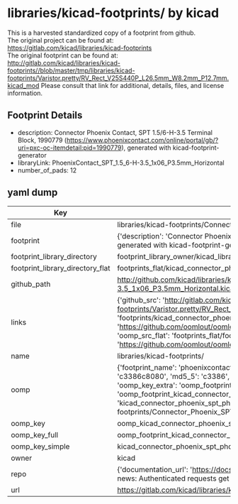 # libraries/kicad-footprints/ by kicad  
This is a harvested standardized copy of a footprint from github.  
The original project can be found at:  
https://gitlab.com/kicad/libraries/kicad-footprints  
The original footprint can be found at:
http://gitlab.com/kicad/libraries/kicad-footprints//blob/master/tmp/libraries/kicad-footprints/Varistor.pretty/RV_Rect_V25S440P_L26.5mm_W8.2mm_P12.7mm.kicad_mod
Please consult that link for additional, details, files, and license information.  
## Footprint Details
* description: Connector Phoenix Contact, SPT 1.5/6-H-3.5 Terminal Block, 1990779 (https://www.phoenixcontact.com/online/portal/gb/?uri=pxc-oc-itemdetail:pid=1990779), generated with kicad-footprint-generator  
* libraryLink: PhoenixContact_SPT_1.5_6-H-3.5_1x06_P3.5mm_Horizontal  
* number_of_pads: 12  
## yaml dump  
| Key | Value |  
| --- | --- |  
| file | libraries/kicad-footprints/Connector_Phoenix_SPT.pretty/PhoenixContact_SPT_1.5_6-H-3.5_1x06_P3.5mm_Horizontal.kicad_mod |  
| footprint | {'description': 'Connector Phoenix Contact, SPT 1.5/6-H-3.5 Terminal Block, 1990779 (https://www.phoenixcontact.com/online/portal/gb/?uri=pxc-oc-itemdetail:pid=1990779), generated with kicad-footprint-generator', 'libraryLink': 'PhoenixContact_SPT_1.5_6-H-3.5_1x06_P3.5mm_Horizontal', 'number_of_pads': 12} |  
| footprint_library_directory | footprint_library_owner/kicad_libraries/kicad-footprints/ |  
| footprint_library_directory_flat | footprints_flat/kicad_connector_phoenix_spt_phoenixcontact_spt_1_5_6_h_3_5_1x06_p3_5mm_horizontal/working |  
| github_path | http://github.com/kicad/libraries/kicad-footprints//blob/master/tmp/libraries/kicad-footprints/Connector_Phoenix_SPT.pretty/PhoenixContact_SPT_1.5_6-H-3.5_1x06_P3.5mm_Horizontal.kicad_mod |  
| links | {'github_src': 'http://gitlab.com/kicad/libraries/kicad-footprints//blob/master/tmp/libraries/kicad-footprints/Varistor.pretty/RV_Rect_V25S440P_L26.5mm_W8.2mm_P12.7mm.kicad_mod', 'github_src_repo': 'https://gitlab.com/kicad/libraries/kicad-footprints', 'oomp_bot': 'footprints/kicad_connector_phoenix_spt_phoenixcontact_spt_1_5_6_h_3_5_1x06_p3_5mm_horizontal/working', 'oomp_bot_github': 'https://github.com/oomlout/oomlout_oomp_footprint_bot/tree/main/footprints/kicad_connector_phoenix_spt_phoenixcontact_spt_1_5_6_h_3_5_1x06_p3_5mm_horizontal/working', 'oomp_src_flat': 'footprints_flat/footprints_flat/kicad_connector_phoenix_spt_phoenixcontact_spt_1_5_6_h_3_5_1x06_p3_5mm_horizontal/working', 'oomp_src_flat_github': 'https://github.com/oomlout/oomlout_oomp_footprint_src/tree/main/footprints_flat/kicad_connector_phoenix_spt_phoenixcontact_spt_1_5_6_h_3_5_1x06_p3_5mm_horizontal/working'} |  
| name | libraries/kicad-footprints/ |  
| oomp | {'footprint_name': 'phoenixcontact_spt_1_5_6_h_3_5_1x06_p3_5mm_horizontal', 'library_name': 'connector_phoenix_spt', 'md5': 'c3386c808011c7ee722aea4bf8463d65', 'md5_10': 'c3386c8080', 'md5_5': 'c3386', 'md5_6': 'c3386c', 'oomp_key': 'oomp_kicad_connector_phoenix_spt_phoenixcontact_spt_1_5_6_h_3_5_1x06_p3_5mm_horizontal', 'oomp_key_extra': 'oomp_footprint_kicad_connector_phoenix_spt_phoenixcontact_spt_1_5_6_h_3_5_1x06_p3_5mm_horizontal', 'oomp_key_full': 'oomp_footprint_kicad_connector_phoenix_spt_phoenixcontact_spt_1_5_6_h_3_5_1x06_p3_5mm_horizontal_c3386c', 'oomp_key_simple': 'kicad_connector_phoenix_spt_phoenixcontact_spt_1_5_6_h_3_5_1x06_p3_5mm_horizontal', 'original_filename': 'libraries/kicad-footprints/Connector_Phoenix_SPT.pretty/PhoenixContact_SPT_1.5_6-H-3.5_1x06_P3.5mm_Horizontal.kicad_mod', 'owner_name': 'kicad'} |  
| oomp_key | oomp_kicad_connector_phoenix_spt_phoenixcontact_spt_1_5_6_h_3_5_1x06_p3_5mm_horizontal |  
| oomp_key_full | oomp_footprint_kicad_connector_phoenix_spt_phoenixcontact_spt_1_5_6_h_3_5_1x06_p3_5mm_horizontal |  
| oomp_key_simple | kicad_connector_phoenix_spt_phoenixcontact_spt_1_5_6_h_3_5_1x06_p3_5mm_horizontal |  
| owner | kicad |  
| repo | {'documentation_url': 'https://docs.github.com/rest/overview/resources-in-the-rest-api#rate-limiting', 'message': "API rate limit exceeded for 84.66.173.59. (But here's the good news: Authenticated requests get a higher rate limit. Check out the documentation for more details.)"} |  
| url | https://gitlab.com/kicad/libraries/kicad-footprints |  

